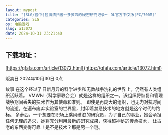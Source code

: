 ```yaml
---
layout: mypost
title: "[SLG/官中]拉博清扫者～多萝西的秘密研究记录～ DL官方中文版[PC/700M]"
categories: SLG
os: 电脑游戏
slug: a13072
date: 2024-10-31 23:21:40
---
```


## 下载地址：

[https://qfafa.com/article/13072.html](https://qfafa.com/article/13072.html)

贩卖日 2024年10月30日 0点

故事
在这个经过了日新月异的科学进步和无数战争洗礼的世界上，仍然有人类组织活跃着。
VMWN（科学家联合会）就是这样的组织之一。该组织将恢复和管理战争期间丢失的技术作为其使命和准则。
即使是再庞大的组织，也无力对抗时间的流逝。在遍布废弃实验室的世界里，封印着禁忌技术的地方就是这个时代的路标。
多萝西，一个想要在职场上乘风破浪的研究员，为了自己的事业，她会承担任何无理的追求，她将充分利用最新的研究成果，获得超神秘的传承技术，
让古老的东西变得可靠！是不是技术？那是另一个谜。